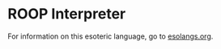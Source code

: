 ROOP Interpreter
================

For information on this esoteric language, go to [esolangs.org](http://esolangs.org/wiki/ROOP).
